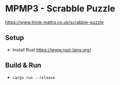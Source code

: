 # MPMP3 - Scrabble Puzzle
https://www.think-maths.co.uk/scrabble-puzzle

## Setup
- Install Rust https://www.rust-lang.org/

## Build & Run
- `cargo run --release` 
